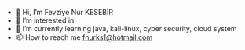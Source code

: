 - 👋 Hi, I’m Fevziye Nur KESEBİR
- 👀 I’m interested in 
- 🌱 I’m currently learning java, kali-linux, cyber security, cloud system
- 📫 How to reach me fnurks1@hotmail.com

<!---
nurksbr/nurksbr is a ✨ special ✨ repository because its `README.md` (this file) appears on your GitHub profile.
You can click the Preview link to take a look at your changes.
--->
